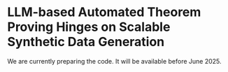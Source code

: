 # LLM-based Automated Theorem Proving Hinges on Scalable Synthetic Data Generation

We are currently preparing the code. It will be available before June 2025.
